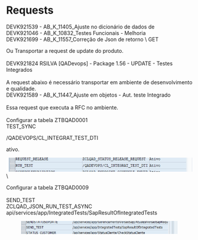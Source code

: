 # Requests

DEVK921539 - AB\_K\_11405\_Ajuste no dicionário de dados de
\
DEVK921046 - AB\_K\_10832\_Testes Funcionais - Melhoria
\
DEVK921699 - AB\_K\_11557\_Correção de Json de retorno \ GET



Ou Transportar a request de update do produto.\
\
DEVK921824 RSILVA \[QADevops] - Package 1.56 - UPDATE - Testes Integrados\
\
A request abaixo é necessário transportar em ambiente de desenvolvimento e qualidade.\
DEVK921589 - AB\_K\_11447\_Ajuste em objetos - Aut. teste Integrado\
\
Essa request que executa a RFC no ambiente.\
\
Configurar a tabela ZTBQAD0001\
TEST\_SYNC &#x20;

/QADEVOPS/CL\_INTEGRAT\_TEST\_DTI &#x20;

&#x20;ativo.

![](<../.gitbook/assets/image (80).png>)\


Configurar a tabela ZTBQAD0009\
\
SEND\_TEST\
ZCLQAD\_JSON\_RUN\_TEST\_ASYNC\
api/services/app/IntegratedTests/SapResultOfIntegratedTests

<figure><img src="../.gitbook/assets/image (78).png" alt=""><figcaption></figcaption></figure>


